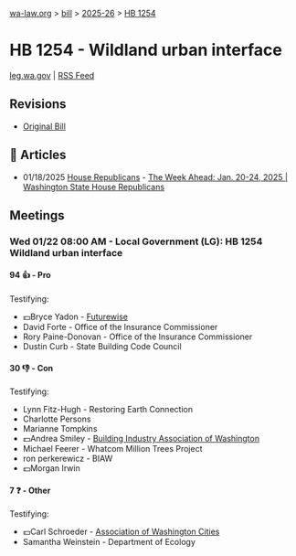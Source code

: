 [wa-law.org](/) > [bill](/bill/) > [2025-26](/bill/2025-26/) > [HB 1254](/bill/2025-26/hb/1254/)

# HB 1254 - Wildland urban interface
[leg.wa.gov](https://app.leg.wa.gov/billsummary?BillNumber=1254&Year=2025&Initiative=false) | [RSS Feed](./rss.xml)

## Revisions
* [Original Bill](1/)

## 📰 Articles
* 01/18/2025 [House Republicans](/org/house_republicans/) - [The Week Ahead: Jan. 20-24, 2025 | Washington State House Republicans](https://houserepublicans.wa.gov/week/the-week-ahead-jan-20-24-2025/#:~:text=HB%201254)

## Meetings
### Wed 01/22 08:00 AM - Local Government (LG): HB 1254 Wildland urban interface
#### 94 👍 - Pro
Testifying:
* 💵Bryce Yadon - [Futurewise](/org/futurewise/)
* David Forte - Office of the Insurance Commissioner
* Rory Paine-Donovan - Office of the Insurance Commissioner
* Dustin Curb - State Building Code Council

#### 30 👎 - Con
Testifying:
* Lynn Fitz-Hugh - Restoring Earth Connection
* Charlotte Persons
* Marianne Tompkins
* 💵Andrea Smiley - [Building Industry Association of Washington](/org/building_industry_association_of_washington/)
* Michael Feerer - Whatcom Million Trees Project
* ron perkerewicz - BIAW
* 💵Morgan Irwin

#### 7 ❓ - Other
Testifying:
* 💵Carl Schroeder - [Association of Washington Cities](/org/association_of_washington_cities/)
* Samantha Weinstein - Department of Ecology
